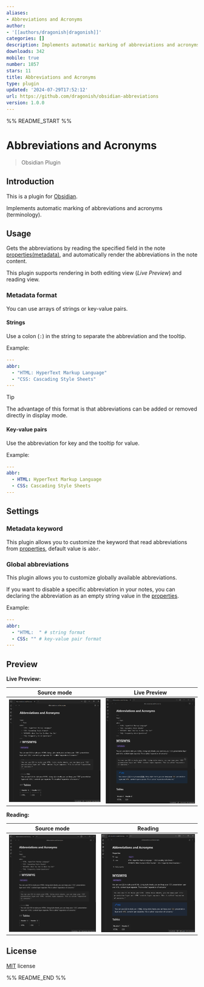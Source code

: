 ```yaml
---
aliases:
- Abbreviations and Acronyms
author:
- '[[authors/dragonish|dragonish]]'
categories: []
description: Implements automatic marking of abbreviations and acronyms (terminology).
downloads: 342
mobile: true
number: 1857
stars: 11
title: Abbreviations and Acronyms
type: plugin
updated: '2024-07-29T17:52:12'
url: https://github.com/dragonish/obsidian-abbreviations
version: 1.0.0
---
```


%% README_START %%

# Abbreviations and Acronyms

> Obsidian Plugin

## Introduction

This is a plugin for [Obsidian](https://obsidian.md).

Implements automatic marking of abbreviations and acronyms (terminology).

## Usage

Gets the abbreviations by reading the specified field in the note [properties(metadata)](https://help.obsidian.md/Editing+and+formatting/Properties), and automatically render the abbreviations in the note content.

This plugin supports rendering in both editing view (*Live Preview*) and reading view.

### Metadata format

You can use arrays of strings or key-value pairs.

#### Strings

Use a colon (`:`) in the string to separate the abbreviation and the tooltip.

Example:

```yaml
---
abbr:
  - "HTML: HyperText Markup Language"
  - "CSS: Cascading Style Sheets"
---
```

> [!TIP]
> The advantage of this format is that abbreviations can be added or removed directly in display mode.

#### Key-value pairs

Use the abbreviation for key and the tooltip for value.

Example:

```yaml
---
abbr:
  - HTML: HyperText Markup Language
  - CSS: Cascading Style Sheets
---
```

## Settings

### Metadata keyword

This plugin allows you to customize the keyword that read abbreviations from [properties](https://help.obsidian.md/Editing+and+formatting/Properties), default value is `abbr`.

### Global abbreviations

This plugin allows you to customize globally available abbreviations.

If you want to disable a specific abbreviation in your notes, you can declaring the abbreviation as an empty string value in the [properties](https://help.obsidian.md/Editing+and+formatting/Properties).

Example:

```yaml
---
abbr:
  - "HTML:  " # string format
  - CSS: "" # key-value pair format
---
```

## Preview

**Live Preview:**

| Source mode | Live Preview |
| :---------: | :----------: |
| ![source-mode](https://raw.githubusercontent.com/dragonish/obsidian-abbreviations/HEAD/images/source-mode.png) | ![live-preview](https://raw.githubusercontent.com/dragonish/obsidian-abbreviations/HEAD/images/live-preview.png) |

**Reading:**

| Source mode | Reading |
| :---------: | :-----: |
| ![source-mode](https://raw.githubusercontent.com/dragonish/obsidian-abbreviations/HEAD/images/source-mode.png) | ![reading](https://raw.githubusercontent.com/dragonish/obsidian-abbreviations/HEAD/images/reading.png) |

## License

[MIT](/LICENSE) license


%% README_END %%